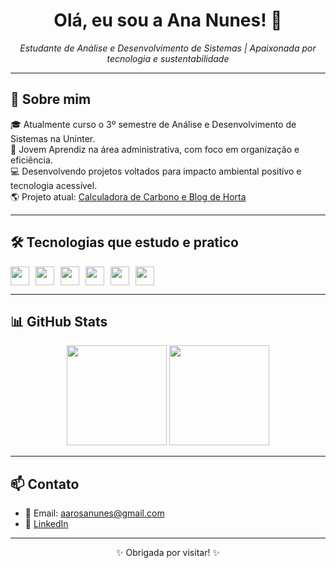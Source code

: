 <h1 align="center">Olá, eu sou a Ana Nunes! 🌱</h1>

<p align="center">
  <i>Estudante de Análise e Desenvolvimento de Sistemas | Apaixonada por tecnologia e sustentabilidade</i>
</p>

---

## 🚀 Sobre mim

🎓 Atualmente curso o 3º semestre de Análise e Desenvolvimento de Sistemas na Uninter.  
💼 Jovem Aprendiz na área administrativa, com foco em organização e eficiência.  
💻 Desenvolvendo projetos voltados para impacto ambiental positivo e tecnologia acessível.  
🌎 Projeto atual: [Calculadora de Carbono e Blog de Horta](https://aarosanunes.github.io/projeto-extensionista-blog-de-horta-e-calculadora-de-carbono/)

---

## 🛠️ Tecnologias que estudo e pratico

<div style="display: flex; gap: 10px; flex-wrap: wrap;">
  <img height="30" src="https://cdn.jsdelivr.net/gh/devicons/devicon/icons/html5/html5-original.svg" />
  <img height="30" src="https://cdn.jsdelivr.net/gh/devicons/devicon/icons/css3/css3-original.svg" />
  <img height="30" src="https://cdn.jsdelivr.net/gh/devicons/devicon/icons/javascript/javascript-original.svg" />
  <img height="30" src="https://cdn.jsdelivr.net/gh/devicons/devicon/icons/java/java-original.svg" />
  <img height="30" src="https://cdn.jsdelivr.net/gh/devicons/devicon/icons/mysql/mysql-original.svg" />
  <img height="30" src="https://cdn.jsdelivr.net/gh/devicons/devicon/icons/git/git-original.svg" />
</div>

---

## 📊 GitHub Stats

<div align="center">
  <img height="160em" src="https://github-readme-stats.vercel.app/api?username=aarosanunes&show_icons=true&theme=radical" />
  <img height="160em" src="https://github-readme-stats.vercel.app/api/top-langs/?username=aarosanunes&layout=compact&theme=radical" />
</div>

---

## 📫 Contato

- 📧 Email: aarosanunes@gmail.com  
- 💼 [LinkedIn](www.linkedin.com/in/ana-rosa-nunes-7b978b209)  

---

<p align="center">✨ Obrigada por visitar! ✨</p>


  
